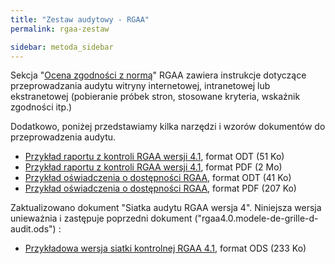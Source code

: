 ```yaml
---
title: "Zestaw audytowy - RGAA"
permalink: rgaa-zestaw

sidebar: metoda_sidebar
---
```


<!-- ref pour numerique.gouv /publications/rgaa-accessibilite/obligations/#Évaluation-de-la-conformité-à-la-norme-de-référence-->
Sekcja "[Ocena zgodności z normą](obowiazki.md/#Assessment-of-compliance-with-the-reference-standard)" RGAA zawiera instrukcje dotyczące przeprowadzania audytu witryny internetowej, intranetowej lub ekstranetowej (pobieranie próbek stron, stosowane kryteria, wskaźnik zgodności itp.)

Dodatkowo, poniżej przedstawiamy kilka narzędzi i wzorów dokumentów do przeprowadzenia audytu.

* [Przykład raportu z kontroli RGAA wersji 4.1](/v4.1/Documents/rgaa4-2019-modele-rapport-audit.odt "Przykład raportu z kontroli RGAA wersji 4, format ODT (51 Ko)"), format ODT (51 Ko) <!-- sur numerique /uploads/rgaa/ -->
* [Przykład raportu z kontroli RGAA wersji  4.1](/v4.1/Documents/rgaa4-2019-modele-rapport-audit.pdf "Przykład raportu z kontroli RGAA wersji  4, format PDF (2 Mo)"), format PDF (2 Mo)
* [Przykład oświadczenia o dostępności RGAA](/v4.1/Documents/rgaa4-2019-exemple-declaration.odt "Przykład oświadczenia o dostępności  RGAA, format ODT (41 Ko)"), format ODT (41 Ko)
* [Przykład oświadczenia o dostępności RGAA](/v4.1/Documents/rgaa4-2019-exemple-declaration.pdf "Przykład oświadczenia o dostępności  RGAA, format PDF (207 Ko)"), format PDF (207 Ko)

Zaktualizowano dokument "Siatka audytu RGAA wersja 4". Niniejsza wersja unieważnia i zastępuje poprzedni dokument ("rgaa4.0.modele-de-grille-d-audit.ods") :

* [Przykładowa wersja siatki kontrolnej RGAA 4.1](/v4.1/Documents/rgaa4.1.modele-de-grille-d-audit.ods "Przykładowa wersja siatki kontrolnej RGAA 4, format ODS (233 Ko)"), format ODS (233 Ko)
